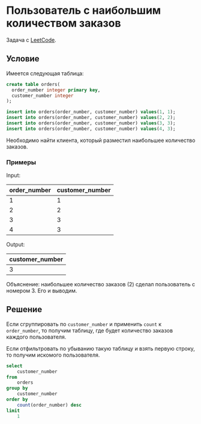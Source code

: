 # Пользователь с наибольшим количеством заказов

Задача с [LeetCode](https://leetcode.com/problems/customer-placing-the-largest-number-of-orders/description/).

## Условие

Имеется следующая таблица:

```sql
create table orders(
  order_number integer primary key,
  customer_number integer
);

insert into orders(order_number, customer_number) values(1, 1);
insert into orders(order_number, customer_number) values(2, 2);
insert into orders(order_number, customer_number) values(3, 3);
insert into orders(order_number, customer_number) values(4, 3);

```

Необходимо найти клиента, который разместил наибольшее количество заказов.

### Примеры

Input:

| order_number | customer_number |
|--------------|-----------------|
| 1            | 1               |
| 2            | 2               |
| 3            | 3               |
| 4            | 3               |

Output:

| customer_number |
|-----------------|
| 3               |

Объяснение: наибольшее количество заказов (2) сделал пользователь с номером 3. Его и выводим.

## Решение

Если сгруппировать по `customer_number` и применить `count` к `order_number`, то получим таблицу, где будет количество заказов каждого пользователя.

Если отфильтровать по убыванию такую таблицу и взять первую строку, то получим искомого пользователя.

```sql
select
    customer_number
from
    orders
group by
    customer_number
order by
    count(order_number) desc
limit
    1
```
